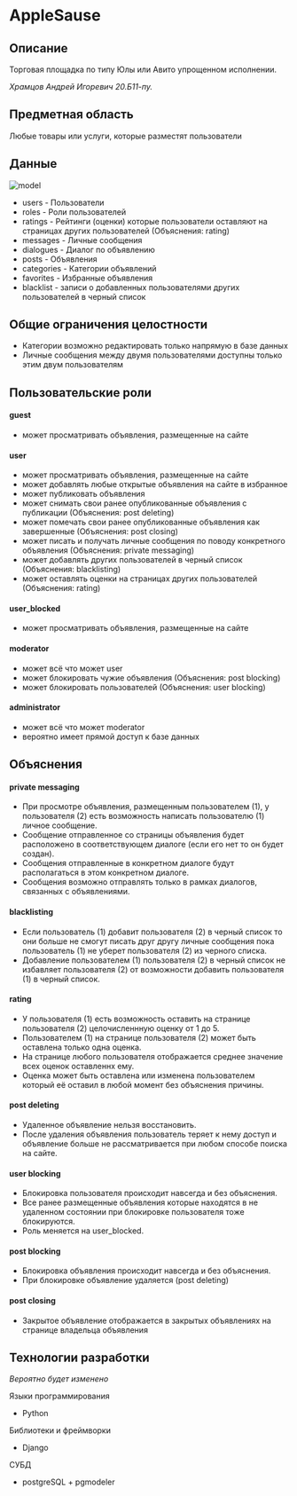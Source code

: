# AppleSause

## Описание
Торговая площадка по типу Юлы или Авито упрощенном исполнении.

*Храмцов Андрей Игоревич 20.Б11-пу.*

## Предметная область
Любые товары или услуги, которые разместят пользователи

## Данные
![model](https://user-images.githubusercontent.com/73282986/199699493-750096d3-78e5-434a-afbe-d704d9f2b3a5.png)
- users - Пользователи
- roles - Роли пользователей
- ratings - Рейтинги (оценки) которые пользователи оставляют на страницах других пользователей (Объяснения: rating)
- messages - Личные сообщения
- dialogues - Диалог по объявлению
- posts - Объявления
- categories - Категории объявлений
- favorites - Избранные объявления
- blacklist - записи о добавленных пользователями других пользователей в черный список

## Общие ограничения целостности
- Категории возможно редактировать только напрямую в базе данных
- Личные сообщения между двумя пользователями доступны только этим двум пользователям

## Пользовательские роли

#### guest
- может просматривать объявления, размещенные на сайте

#### user
- может просматривать объявления, размещенные на сайте
- может добавлять любые открытые объявления на сайте в избранное
- может публиковать объявления
- может снимать свои ранее опубликованные объявления с публикации (Объяснения: post deleting)
- может помечать свои ранее опубликованные объявления как завершенные (Объяснения: post closing)
- может писать и получать личные сообщения по поводу конкретного объявления (Объяснения: private messaging)
- может добавлять других пользователей в черный список (Объяснения: blacklisting)
- может оставлять оценки на страницах других пользователей (Объяснения: rating)

#### user_blocked
- может просматривать объявления, размещенные на сайте

#### moderator
- может всё что может user
- может блокировать чужие объявления (Объяснения: post blocking)
- может блокировать пользователей (Объяснения: user blocking)

#### administrator
- может всё что может moderator
- вероятно имеет прямой доступ к базе данных

## Объяснения

#### private messaging

- При просмотре объявления, размещенным пользователем (1), у пользователя (2) есть возможность написать пользователю (1) личное сообщение.
- Сообщение отправленное со страницы объявления будет расположено в соответствующем диалоге (если его нет то он будет создан).
- Сообщения отправленные в конкретном диалоге будут располагаться в этом конкретном диалоге.
- Сообщения возможно отправлять только в рамках диалогов, связанных с объявлениями.

#### blacklisting
- Если пользователь (1) добавит пользователя (2) в черный список то они больше не смогут писать друг другу личные сообщения пока пользователь (1) не уберет пользователя (2) из черного списка.
- Добавление пользователем (1) пользователя (2) в черный список не избавляет пользователя (2) от возможности добавить пользователя (1) в черный список.

#### rating
- У пользователя (1) есть возможность оставить на странице пользователя (2) целочисленнную оценку от 1 до 5.
- Пользователем (1) на странице пользователя (2) может быть оставлена только одна оценка. 
- На странице любого пользователя отображается среднее значение всех оценок оставленнх ему.
- Оценка может быть оставлена или изменена пользователем который её оставил в любой момент без объяснения причины.

#### post deleting
- Удаленное объявление нельзя восстановить. 
- После удаления объявления пользователь теряет к нему доступ и объявление больше не рассматривается при любом способе поиска на сайте.

#### user blocking 
- Блокировка пользователя происходит навсегда и без объяснения. 
- Все ранее размещенные объявления которые находятся в не удаленном состоянии при блокировке пользователя тоже блокируются. 
- Роль меняется на user_blocked.

#### post blocking 
- Блокировка объявления происходит навсегда и без объяснения. 
- При блокировке объявление удаляется (post deleting)

#### post closing
- Закрытое объявление отображается в закрытых объявлениях на странице владельца объявления

## Технологии разработки

*Вероятно будет изменено*

Языки программирования
- Python

Библиотеки и фреймворки
- Django

СУБД
- postgreSQL + pgmodeler
